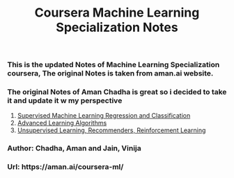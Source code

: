 <h1 align="center">Coursera Machine Learning Specialization Notes</h1>
<br>

<h3> This is the updated Notes of Machine Learning Specialization coursera, The original Notes is taken from aman.ai website. </h3>
<h3> The original Notes of Aman Chadha is great so i decided to take it and update it w my perspective </h3>


1. [Supervised Machine Learning Regression and Classification](/1-Supervised%20Machine%20Learning%20Regression%20and%20Classification/Supervised%20Machine%20Learning%20Regression%20and%20Classification.md)<br/>
2. [Advanced Learning Algorithms](/2-Advanced%20Learning%20Algorithms/)<br/>
3. [Unsupervised Learning, Recommenders, Reinforcement Learning](/3-Unsupervised%20Learning,%20Recommenders,%20Reinforcement%20Learning/)<br/>

<h3> Author: Chadha, Aman and Jain, Vinija </h3>
<h3> Url: https://aman.ai/coursera-ml/ </h3>